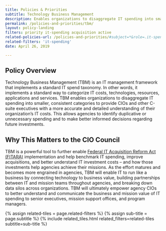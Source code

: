 ```yaml
---
title: Policies & Priorities
subtitle: Technology Business Management
description: Enables organizations to disaggregate IT spending into smaller, consistent categories to provide CIOs and other C-suite executives with a more accurate and detailed understanding of their organization’s IT costs.
permalink: /policies-and-priorities/tbm/
layout: policy-landing
filters: priority it-spending acquisition active
related-policies-url: /policies-and-priorities/#subject=*&role=.it-spending&status=*
related-filters: 'it-spending'
date: April 26, 2019

---
```

## Policy Overview ##
Technology Business Management (TBM) is an IT management framework that implements a standard IT spend taxonomy. In other words, it implements a standard way to categorize IT costs, technologies, resources, applications and services. TBM enables organizations to disaggregate IT spending into smaller, consistent categories to provide CIOs and other C-suite executives with a more accurate and detailed understanding of their organization’s IT costs. This allows agencies to identify duplicative or unnecessary spending and to make better informed decisions regarding future investments.

## Why This Matters to the CIO Council ##
TBM is a powerful tool to further enable [Federal IT Acquisition Reform Act (FITARA)]({{site.baseurl}}/policies-and-priorities/FITARA/) implementation and help benchmark IT spending, improve acquisitions, and better understand IT investment costs – and how those investments help agencies achieve their missions. As the effort matures and becomes more engrained in agencies, TBM will enable IT to run like a business by connecting technology to business value, building partnerships between IT and mission teams throughout agencies, and breaking down data silos across organizations. TBM will ultimately empower agency CIOs to better understand and communicate the business and mission value of IT spending to senior executives, mission support offices, and program managers.
&nbsp;

{% assign related-tiles = page.related-filters %}
{% assign sub-title = page.subtitle %}
{% include related_tiles.html  related_filters=related-tiles subtitle=sub-title %}

